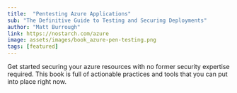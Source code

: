 ```yaml
---
title:  "Pentesting Azure Applications"
sub: "The Definitive Guide to Testing and Securing Deployments"
author: "Matt Burrough" 
link: https://nostarch.com/azure
image: assets/images/book_azure-pen-testing.png
tags: [featured]
---
```


Get started securing your azure resources with no former security expertise required.  This book is full of actionable practices and tools that you can put into place right now. 
